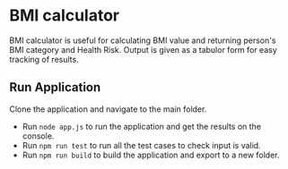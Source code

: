 # BMI calculator

BMI calculator is useful for calculating BMI value and returning person's BMI category and Health Risk.
Output is given as a tabulor form for easy tracking of results.

## Run Application

Clone the application and navigate to the main folder.
- Run `node app.js` to run the application and get the results on the console.
- Run `npm run test` to run all the test cases to check input is valid.
- Run `npm run build` to build the application and export to a new folder.
